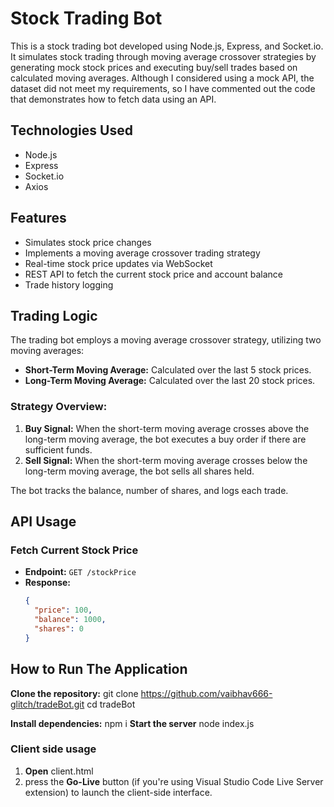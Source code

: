 # Stock Trading Bot

This is a stock trading bot developed using Node.js, Express, and Socket.io. It simulates stock trading through moving average crossover strategies by generating mock stock prices and executing buy/sell trades based on calculated moving averages. Although I considered using a mock API, the dataset did not meet my requirements, so I have commented out the code that demonstrates how to fetch data using an API.


## Technologies Used

- Node.js
- Express
- Socket.io
- Axios

## Features

- Simulates stock price changes
- Implements a moving average crossover trading strategy
- Real-time stock price updates via WebSocket
- REST API to fetch the current stock price and account balance
- Trade history logging

## Trading Logic

The trading bot employs a moving average crossover strategy, utilizing two moving averages:
- **Short-Term Moving Average:** Calculated over the last 5 stock prices.
- **Long-Term Moving Average:** Calculated over the last 20 stock prices.

### Strategy Overview:

1. **Buy Signal:** When the short-term moving average crosses above the long-term moving average, the bot executes a buy order if there are sufficient funds.
2. **Sell Signal:** When the short-term moving average crosses below the long-term moving average, the bot sells all shares held.

The bot tracks the balance, number of shares, and logs each trade.

## API Usage

### Fetch Current Stock Price

- **Endpoint:** `GET /stockPrice`
- **Response:**
  ```json
  {
    "price": 100,
    "balance": 1000,
    "shares": 0
  }

## How to Run The Application
**Clone the repository:**
git clone https://github.com/vaibhav666-glitch/tradeBot.git
cd tradeBot

**Install dependencies:**
npm i
**Start the server**
node index.js

### Client side usage
1. **Open** client.html
2. press the **Go-Live** button (if you're using Visual Studio Code Live Server extension) to launch the client-side interface.

